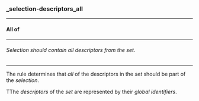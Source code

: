 ### _selection-descriptors_all



------
#### All of



------
###### Selection should contain all descriptors from the set.



------
The rule determines that *all* of the descriptors in the *set* should be part of the *selection*.

TThe *descriptors* of the *set* are represented by their *global identifiers*.